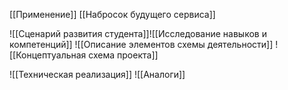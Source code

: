 [[Применение]]
[[Набросок будущего сервиса]]

![[Сценарий развития студента]]![[Исследование навыков и компетенций]]
![[Описание элементов схемы деятельности]]
![[Концептуальная схема проекта]]


![[Техническая реализация]]
![[Аналоги]]